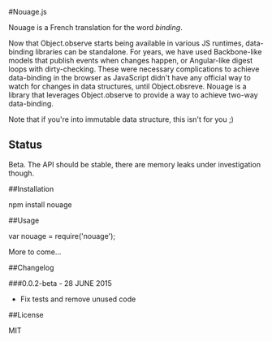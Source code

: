 #Nouage.js

Nouage is a French translation for the word _binding_.

Now that Object.observe starts being available in various JS runtimes, data-binding libraries can be standalone. For years, we have used Backbone-like models that publish events when changes happen, or Angular-like digest loops with dirty-checking.
These were necessary complications to achieve data-binding in the browser as JavaScript didn't have any official way to watch for changes in data structures, until Object.obsreve.
Nouage is a library that leverages Object.observe to provide a way to achieve two-way data-binding.

Note that if you're into immutable data structure, this isn't for you ;)

## Status

Beta. The API should be stable, there are memory leaks under investigation though.

##Installation

npm install nouage

##Usage

var nouage = require('nouage');

More to come...

##Changelog

###0.0.2-beta - 28 JUNE 2015
 * Fix tests and remove unused code

##License

MIT